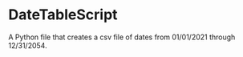 # DateTableScript
A Python file that creates a csv file of dates from 01/01/2021 through 12/31/2054.
